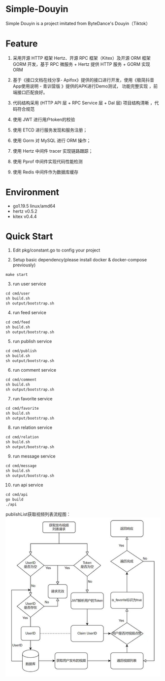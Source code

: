 # Simple-Douyin
Simple Douyin is a project imitated from ByteDance's Douyin（Tiktok）

# Feature
1. 采用开源 HTTP 框架 Hertz、开源 RPC 框架（Kitex）及开源 ORM 框架 GORM 开发，基于 RPC 微服务 + Hertz 提供 HTTP 服务 + GORM 实现 ORM

2. 基于《接口文档在线分享- Apifox》提供的接口进行开发，使用《极简抖音App使用说明 - 青训营版 》提供的APK进行Demo测试， 功能完整实现 ，前端接口匹配良好。

3. 代码结构采用 (HTTP API 层 + RPC Service 层 + Dal 层) 项目结构清晰 ，代码符合规范

4. 使用 JWT 进行用户token的校验

5. 使用 ETCD 进行服务发现和服务注册；

6. 使用 Gorm 对 MySQL 进行 ORM 操作；

7. 使用 Hertz 中间件 tracer 实现链路跟踪；

8. 使用 Pprof 中间件实现代码性能检测

9. 使用 Redis 中间件作为数据库缓存

# Environment
- go1.19.5 linux/amd64
- hertz v0.5.2
- kitex v0.4.4

# Quick Start
1. Edit pkg/constant.go to config your project

2. Setup basic dependency(please install docker & docker-compose previously)
```shell
make start
```

3. run user service
```shell
cd cmd/user
sh build.sh
sh output/bootstrap.sh
```

4. run feed service
```shell
cd cmd/feed
sh build.sh
sh output/bootstrap.sh
```

5. run publish service
```shell
cd cmd/publish
sh build.sh
sh output/bootstrap.sh
```

6. run comment service
```shell
cd cmd/comment
sh build.sh
sh output/bootstrap.sh
```

7. run favorite service
```shell
cd cmd/favorite
sh build.sh
sh output/bootstrap.sh
```

8. run relation service
```shell
cd cmd/relation
sh build.sh
sh output/bootstrap.sh
```

9. run message service
```shell
cd cmd/message
sh build.sh
sh output/bootstrap.sh
```

10. run api service
```shell
cd cmd/api
go build
./api
```
publishList获取视频列表流程图：
![publishList](./pic/publishList.jpg)